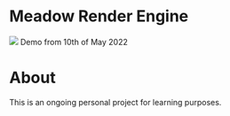 # Meadow Render Engine
![](https://github.com/Willecode/Meadow/blob/c1b37014e97ff206c5079712d8631b7ba411b30f/docs/gifs/goofy_demo10-5.gif)
Demo from 10th of May 2022

# About
This is an ongoing personal project for learning purposes.
